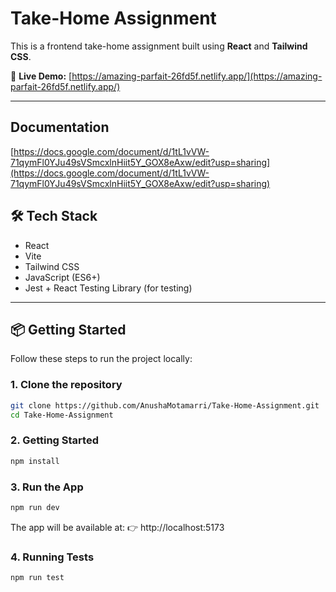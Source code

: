 # Take-Home Assignment

This is a frontend take-home assignment built using **React** and **Tailwind CSS**.

🚀 **Live Demo:** [https://amazing-parfait-26fd5f.netlify.app/](https://amazing-parfait-26fd5f.netlify.app/)

---
## Documentation

[https://docs.google.com/document/d/1tL1vVW-71qymFl0YJu49sVSmcxlnHiit5Y_GOX8eAxw/edit?usp=sharing](https://docs.google.com/document/d/1tL1vVW-71qymFl0YJu49sVSmcxlnHiit5Y_GOX8eAxw/edit?usp=sharing)


## 🛠 Tech Stack

- React
- Vite
- Tailwind CSS
- JavaScript (ES6+)
- Jest + React Testing Library (for testing)

---

## 📦 Getting Started

Follow these steps to run the project locally:

### 1. Clone the repository

```bash
git clone https://github.com/AnushaMotamarri/Take-Home-Assignment.git
cd Take-Home-Assignment
```

### 2. Getting Started

```bash
npm install
```

### 3. Run the App

```bash
npm run dev
```

The app will be available at:
👉 http://localhost:5173

### 4. Running Tests

```
npm run test
```
